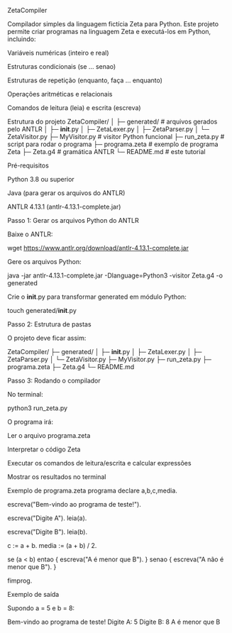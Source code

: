 ZetaCompiler

Compilador simples da linguagem fictícia Zeta para Python.
Este projeto permite criar programas na linguagem Zeta e executá-los em Python, incluindo:

Variáveis numéricas (inteiro e real)

Estruturas condicionais (se ... senao)

Estruturas de repetição (enquanto, faça ... enquanto)

Operações aritméticas e relacionais

Comandos de leitura (leia) e escrita (escreva)

Estrutura do projeto
ZetaCompiler/
│
├─ generated/                # arquivos gerados pelo ANTLR
│   ├─ __init__.py
│   ├─ ZetaLexer.py
│   ├─ ZetaParser.py
│   └─ ZetaVisitor.py
├─ MyVisitor.py              # visitor Python funcional
├─ run_zeta.py               # script para rodar o programa
├─ programa.zeta             # exemplo de programa Zeta
├─ Zeta.g4                   # gramática ANTLR
└─ README.md                 # este tutorial

Pré-requisitos

Python 3.8 ou superior

Java (para gerar os arquivos do ANTLR)

ANTLR 4.13.1 (antlr-4.13.1-complete.jar)

Passo 1: Gerar os arquivos Python do ANTLR

Baixe o ANTLR:

wget https://www.antlr.org/download/antlr-4.13.1-complete.jar


Gere os arquivos Python:

java -jar antlr-4.13.1-complete.jar -Dlanguage=Python3 -visitor Zeta.g4 -o generated


Crie o __init__.py para transformar generated em módulo Python:

touch generated/__init__.py

Passo 2: Estrutura de pastas

O projeto deve ficar assim:

ZetaCompiler/
├─ generated/
│   ├─ __init__.py
│   ├─ ZetaLexer.py
│   ├─ ZetaParser.py
│   └─ ZetaVisitor.py
├─ MyVisitor.py
├─ run_zeta.py
├─ programa.zeta
├─ Zeta.g4
└─ README.md

Passo 3: Rodando o compilador

No terminal:

python3 run_zeta.py


O programa irá:

Ler o arquivo programa.zeta

Interpretar o código Zeta

Executar os comandos de leitura/escrita e calcular expressões

Mostrar os resultados no terminal

Exemplo de programa.zeta
programa
declare a,b,c,media.

escreva("Bem-vindo ao programa de teste!").

escreva("Digite A").
leia(a).

escreva("Digite B").
leia(b).

c := a + b.
media := (a + b) / 2.

se (a < b) entao {
    escreva("A é menor que B").
} senao {
    escreva("A não é menor que B").
}

fimprog.

Exemplo de saída

Supondo a = 5 e b = 8:

Bem-vindo ao programa de teste!
Digite A:
5
Digite B:
8
A é menor que B
